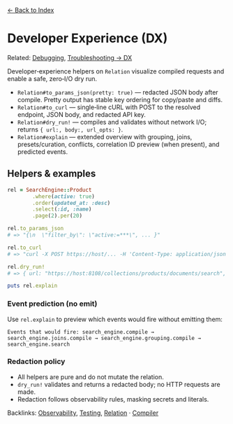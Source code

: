 [← Back to Index](./index.md)

# Developer Experience (DX)

Related: [Debugging](./debugging.md), [Troubleshooting → DX](./troubleshooting.md#dx)

Developer‑experience helpers on `Relation` visualize compiled requests and enable a safe, zero‑I/O dry run.

- `Relation#to_params_json(pretty: true)` — redacted JSON body after compile. Pretty output has stable key ordering for copy/paste and diffs.
- `Relation#to_curl` — single‑line cURL with POST to the resolved endpoint, JSON body, and redacted API key.
- `Relation#dry_run!` — compiles and validates without network I/O; returns `{ url:, body:, url_opts: }`.
- `Relation#explain` — extended overview with grouping, joins, presets/curation, conflicts, correlation ID preview (when present), and predicted events.

## Helpers & examples

```ruby
rel = SearchEngine::Product
        .where(active: true)
        .order(updated_at: :desc)
        .select(:id, :name)
        .page(2).per(20)

rel.to_params_json
# => "{\n  \"filter_by\": \"active:=***\", ... }"

rel.to_curl
# => "curl -X POST https://host/... -H 'Content-Type: application/json' -H 'X-TYPESENSE-API-KEY: ***' -d '{...}'"

rel.dry_run!
# => { url: "https://host:8108/collections/products/documents/search", body: "{...}", url_opts: { use_cache: true, cache_ttl: 60 } }

puts rel.explain
```

### Event prediction (no emit)

Use `rel.explain` to preview which events would fire without emitting them:

```text
Events that would fire: search_engine.compile → search_engine.joins.compile → search_engine.grouping.compile → search_engine.search
```

### Redaction policy

- All helpers are pure and do not mutate the relation.
- `dry_run!` validates and returns a redacted body; no HTTP requests are made.
- Redaction follows observability rules, masking secrets and literals.

Backlinks: [Observability](./observability.md), [Testing](./testing.md), [Relation](./relation.md) · [Compiler](./compiler.md)
